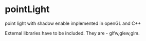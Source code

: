# pointLight
point light with shadow enable implemented in openGL and C++

External libraries have to be included. They are - glfw,glew,glm.
